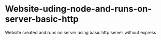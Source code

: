 # Website-uding-node-and-runs-on-server-basic-http
Website created and runs on server using basic http server without express
